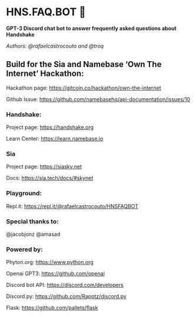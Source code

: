 # HNS.FAQ.BOT 🦾

**GPT-3 Discord chat bot to answer frequently asked questions about Handshake**

_Authors: @rafaelcastrocouto and @troq_

## Build for the Sia and Namebase ‘Own The Internet’ Hackathon:

Hackathon page: https://gitcoin.co/hackathon/own-the-internet

Github Issue: https://github.com/namebasehq/api-documentation/issues/10

### Handshake:

Project page: https://handshake.org

Learn Center: https://learn.namebase.io

### Sia

Project page: https://siasky.net

Docs: https://sia.tech/docs/#skynet

### Playground:

Repl.it: https://repl.it/@rafaelcastrocouto/HNSFAQBOT

### Special thanks to:

@jacobjonz @amasad 

### Powered by:

Phyton.org: https://www.python.org

Openai GPT3: https://github.com/openai

Discord bot API: https://discord.com/developers

Discord.py: https://github.com/Rapptz/discord.py

Flask: https://github.com/pallets/flask